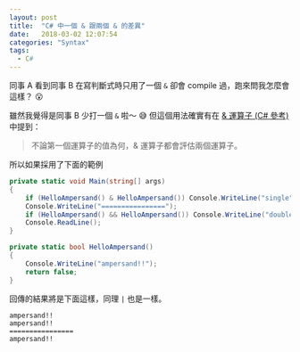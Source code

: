 ```yaml
---
layout: post
title:  "C# 中一個 & 跟兩個 & 的差異"
date:   2018-03-02 12:07:54
categories: "Syntax"
tags:
  - C#
---
```


同事 A 看到同事 B 在寫判斷式時只用了一個 `&` 卻會 compile 過，跑來問我怎麼會這樣？ :open_mouth:

<!-- more -->

雖然我覺得是同事 B 少打一個 `&` 啦～ :sweat_smile: 但這個用法確實有在 [& 運算子 (C# 參考)](https://docs.microsoft.com/zh-tw/dotnet/csharp/language-reference/operators/and-operator) 中提到：

> 不論第一個運算子的值為何，& 運算子都會評估兩個運算子。

所以如果採用了下面的範例

``` cs
private static void Main(string[] args)
{    
    if (HelloAmpersand() & HelloAmpersand()) Console.WriteLine("single");
    Console.WriteLine("================");
    if (HelloAmpersand() && HelloAmpersand()) Console.WriteLine("double");
    Console.ReadLine();
}

private static bool HelloAmpersand()
{
    Console.WriteLine("ampersand!!");
    return false;
}
```

回傳的結果將是下面這樣，同理 `|` 也是一樣。

``` text
ampersand!!
ampersand!!
================
ampersand!!
``` 